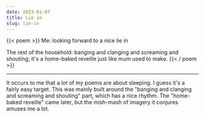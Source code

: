 ```yaml
---
date: 2023-01-07
title: Lie in
slug: lie-in
---
```


{{< poem >}}
Me:
  looking forward to a nice lie in

The rest of the household:
  banging and clanging and
  screaming and shouting;
  it's a home-baked reveille
  just like mum used to make.
{{< / poem >}}

----

It occurs to me that a lot of my poems are about sleeping. I
guess it's a fairly easy target. This was mainly built around
the "banging and clanging and screaming and shouting" part,
which has a nice rhythm. The "home-baked reveille" came later,
but the mish-mash of imagery it conjures amuses me a lot.